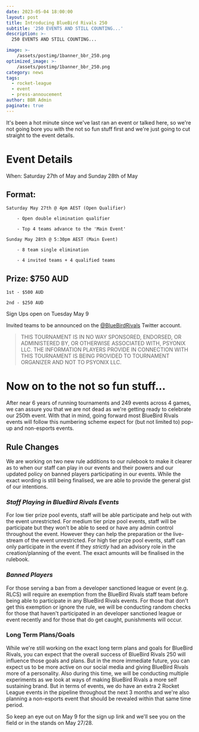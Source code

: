 ```yaml
---
date: 2023-05-04 18:00:00
layout: post
title: Introducing BlueBird Rivals 250
subtitle: '250 EVENTS AND STILL COUNTING...'
description: >-
  250 EVENTS AND STILL COUNTING...

image: >-
    /assets/postimg/1banner_bbr_250.png
optimized_image: >-
    /assets/postimg/1banner_bbr_250.png
category: news
tags:
  - rocket-league
  - event
  - press-annoucement
author: BBR Admin
paginate: true
---
```

It's been a hot minute since we've last ran an event or talked here, so we're not going bore you with the not so fun stuff first and we're just going to cut straight to the event details.

# Event Details

When: Saturday 27th of May and Sunday 28th of May

## Format:

	Saturday May 27th @ 4pm AEST (Open Qualifier) 

		- Open double elimination qualifier

		- Top 4 teams advance to the 'Main Event'

	Sunday May 28th @ 5:30pm AEST (Main Event)

		- 8 team single elimination

		- 4 invited teams + 4 qualified teams

## Prize: $750 AUD

	1st - $500 AUD

	2nd - $250 AUD

Sign Ups open on Tuesday May 9

Invited teams to be announced on the [@BlueBirdRivals](https://twitter.com/bluebirdrivals) Twitter account.

> THIS TOURNAMENT IS IN NO WAY SPONSORED, ENDORSED, OR ADMINISTERED BY, OR OTHERWISE ASSOCIATED WITH, PSYONIX LLC. THE INFORMATION PLAYERS PROVIDE IN CONNECTION WITH THIS TOURNAMENT IS BEING PROVIDED TO TOURNAMENT ORGANIZER AND NOT TO PSYONIX LLC.

# Now on to the not so fun stuff...

After near 6 years of running tournaments and 249 events across 4 games, we can assure you that we are not dead as we're getting ready to celebrate our 250th event. With that in mind, going forward most BlueBird Rivals events will follow this numbering scheme expect for (but not limited to) pop-up and non-esports events.

## Rule Changes

We are working on two new rule additions to our rulebook to make it clearer as to when our staff can play in our events and their powers and our updated policy on banned players participating in our events. While the exact wording is still being finalised, we are able to provide the general gist of our intentions.

### *Staff Playing in BlueBird Rivals Events*

For low tier prize pool events, staff will be able participate and help out with the event unrestricted. For medium tier prize pool events, staff will be participate but they won't be able to seed or have any admin control throughout the event. However they can help the preparation or the live-stream of the event unrestricted. For high tier prize pool events, staff can only participate in the event if they *strictly* had an advisory role in the creation/planning of the event. The exact amounts will be finalised in the rulebook.

### *Banned Players*

For those serving a ban from a developer sanctioned league or event (e.g. RLCS) will require an exemption from the BlueBird Rivals staff team before being able to participate in any BlueBird Rivals events. For those that don't get this exemption or ignore the rule, we will be conducting random checks for those that haven't participated in an developer sanctioned league or event recently and for those that do get caught, punishments will occur.

### Long Term Plans/Goals

While we're still working on the exact long term plans and goals for BlueBird Rivals, you can expect that the overall success of BlueBird Rivals 250 will influence those goals and plans. But in the more immediate future, you can expect us to be more active on our social media and giving BlueBird Rivals more of a personality. Also during this time, we will be conducting multiple experiments as we look at ways of making BlueBird Rivals a more self sustaining brand. But in terms of events, we do have an extra 2 Rocket League events in the pipeline throughout the next 3 months and we're also planning a non-esports event that should be revealed within that same time period.

So keep an eye out on May 9 for the sign up link and we'll see you on the field or in the stands on May 27/28.

